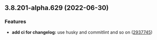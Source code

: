 ## 3.8.201-alpha.629 (2022-06-30)


### Features

* **add ci for changelog:** use husky and commitlint and so on ([2937745](https://github.com/AgoraIO-Community/electron-agora-rtc-ng/commit/2937745f0289dab75e0d6bd8e6a4810f603e794e))



